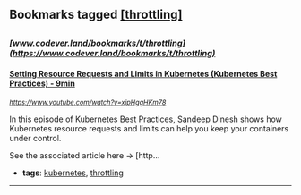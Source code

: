 ## Bookmarks tagged [[throttling]](https://www.codever.land/search?q=[throttling])

_<sup><sup>[www.codever.land/bookmarks/t/throttling](https://www.codever.land/bookmarks/t/throttling)</sup></sup>_
---
#### [Setting Resource Requests and Limits in Kubernetes (Kubernetes Best Practices) - 9min](https://www.youtube.com/watch?v=xjpHggHKm78)
_<sup>https://www.youtube.com/watch?v=xjpHggHKm78</sup>_

In this episode of Kubernetes Best Practices, Sandeep Dinesh shows how Kubernetes resource requests and limits can help you keep your containers under control.

See the associated article here → [http...
* **tags**: [kubernetes](../tagged/kubernetes.md), [throttling](../tagged/throttling.md)
---
